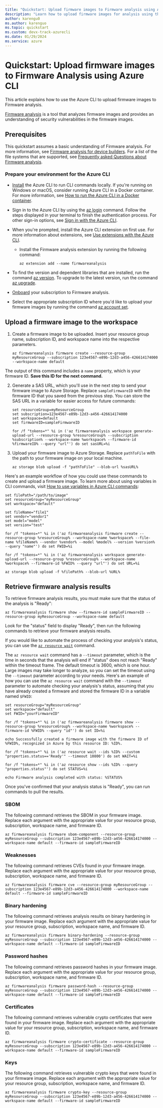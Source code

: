 ```yaml
---
title: "Quickstart: Upload firmware images to Firmware analysis using Azure CLI"
description: "Learn how to upload firmware images for analysis using the Azure command line interface."
author: karengu0
ms.author: karenguo
ms.topic: quickstart
ms.custom: devx-track-azurecli
ms.date: 01/29/2024
ms.service: azure
---
```


# Quickstart: Upload firmware images to Firmware Analysis using Azure CLI

This article explains how to use the Azure CLI to upload firmware images to Firmware analysis.

[Firmware analysis](./overview-firmware-analysis.md) is a tool that analyzes firmware images and provides an understanding of security vulnerabilities in the firmware images. 

## Prerequisites

This quickstart assumes a basic understanding of Firmware analysis. For more information, see [Firmware analysis for device builders](./overview-firmware-analysis.md). For a list of the file systems that are supported, see [Frequently asked Questions about Firmware analysis](./firmware-analysis-faq.md#what-types-of-firmware-images-does-firmware-analysis-support).

### Prepare your environment for the Azure CLI

* [Install](/cli/azure/install-azure-cli) the Azure CLI to run CLI commands locally. If you're running on Windows or macOS, consider running Azure CLI in a Docker container. For more information, see [How to run the Azure CLI in a Docker container](/cli/azure/run-azure-cli-docker).

* Sign in to the Azure CLI by using the [az login](/cli/azure/reference-index?#az-login) command. Follow the steps displayed in your terminal to finish the authentication process. For other sign-in options, see [Sign in with the Azure CLI](/cli/azure/authenticate-azure-cli).

* When you're prompted, install the Azure CLI extension on first use. For more information about extensions, see [Use extensions with the Azure CLI](/cli/azure/azure-cli-extensions-overview).
    * Install the Firmware analysis extension by running the following command:
        ```azurecli
        az extension add --name firmwareanalysis
        ```

* To find the version and dependent libraries that are installed, run the command [az version](/cli/azure/reference-index?#az-version). To upgrade to the latest version, run the command [az upgrade](/cli/azure/reference-index?#az-upgrade).

* [Onboard](./tutorial-analyze-firmware.md#onboard-your-subscription-to-use-firmware-analysis) your subscription to Firmware analysis.

* Select the appropriate subscription ID where you'd like to upload your firmware images by running the command [az account set](/cli/azure/account?#az-account-set).

## Upload a firmware image to the workspace

1. Create a firmware image to be uploaded. Insert your resource group name, subscription ID, and workspace name into the respective parameters.

    ```azurecli
    az firmwareanalysis firmware create --resource-group myResourceGroup --subscription 123e4567-e89b-12d3-a456-426614174000 --workspace-name default
    ```

The output of this command includes a `name` property, which is your firmware ID. **Save this ID for the next command.**

2. Generate a SAS URL, which you'll use in the next step to send your firmware image to Azure Storage. Replace `sampleFirmwareID` with the firmware ID that you saved from the previous step. You can store the SAS URL in a variable for easier access for future commands:

    ```azurecli
    set resourceGroup=myResourceGroup
    set subscription=123e4567-e89b-12d3-a456-426614174000
    set workspace=default
    set firmwareID=sampleFirmwareID

    for /f "tokens=*" %i in ('az firmwareanalysis workspace generate-upload-url --resource-group %resourceGroup% --subscription %subscription% --workspace-name %workspace% --firmware-id %firmwareID% --query "url"') do set sasURL=%i
    ```

3. Upload your firmware image to Azure Storage. Replace `pathToFile` with the path to your firmware image on your local machine.

    ```azurecli
    az storage blob upload -f "pathToFile" --blob-url %sasURL%
    ```

Here's an example workflow of how you could use these commands to create and upload a firmware image. To learn more about using variables in CLI commands, visit [How to use variables in Azure CLI commands](/cli/azure/azure-cli-variables?tabs=bash):

```azurecli
set filePath="/path/to/image"
set resourceGroup="myResourceGroup"
set workspace="default"

set fileName="file1"
set vendor="vendor1"
set model="model"
set version="test"

for /f "tokens=*" %i in ('az firmwareanalysis firmware create --resource-group %resourceGroup% --workspace-name %workspace% --file-name %fileName% --vendor %vendor% --model %model% --version %version% --query "name"') do set FWID=%i

for /f "tokens=*" %i in ('az firmwareanalysis workspace generate-upload-url --resource-group %resourceGroup% --workspace-name %workspace% --firmware-id %FWID% --query "url"') do set URL=%i

az storage blob upload -f %filePath% --blob-url %URL%
```

## Retrieve firmware analysis results

To retrieve firmware analysis results, you must make sure that the status of the analysis is "Ready":

```azurecli
az firmwareanalysis firmware show --firmware-id sampleFirmwareID --resource-group myResourceGroup --workspace-name default
```

Look for the "status" field to display "Ready", then run the following commands to retrieve your firmware analysis results.

If you would like to automate the process of checking your analysis's status, you can use the [`az resource wait`](/cli/azure/resource?#az-resource-wait) command.

The `az resource wait` command has a `--timeout` parameter, which is the time in seconds that the analysis will end if "status" does not reach "Ready" within the timeout frame. The default timeout is 3600, which is one hour. Large images may take longer to analyze, so you can set the timeout using the `--timeout` parameter according to your needs. Here's an example of how you can use the `az resource wait` command with the `--timeout` parameter to automate checking your analysis's status, assuming that you have already created a firmware and stored the firmware ID in a variable named `$FWID`:

```azurecli
set resourceGroup="myResourceGroup"
set workspace="default"
set FWID="yourFirmwareID"

for /f "tokens=*" %i in ('az firmwareanalysis firmware show --resource-group %resourceGroup% --workspace-name %workspace% --firmware-id %FWID% --query "id"') do set ID=%i

echo Successfully created a firmware image with the firmware ID of %FWID%, recognized in Azure by this resource ID: %ID%.

for /f "tokens=*" %i in ('az resource wait --ids %ID% --custom "properties.status=='Ready'" --timeout 10800') do set WAIT=%i

for /f "tokens=*" %i in ('az resource show --ids %ID% --query "properties.status"') do set STATUS=%i

echo Firmware analysis completed with status: %STATUS%
```

Once you've confirmed that your analysis status is "Ready", you can run commands to pull the results.

### SBOM

The following command retrieves the SBOM in your firmware image. Replace each argument with the appropriate value for your resource group, subscription, workspace name, and firmware ID.

```azurecli
az firmwareanalysis firmware sbom-component --resource-group myResourceGroup --subscription 123e4567-e89b-12d3-a456-426614174000 --workspace-name default --firmware-id sampleFirmwareID
```

### Weaknesses

The following command retrieves CVEs found in your firmware image. Replace each argument with the appropriate value for your resource group, subscription, workspace name, and firmware ID.

```azurecli
az firmwareanalysis firmware cve --resource-group myResourceGroup --subscription 123e4567-e89b-12d3-a456-426614174000 --workspace-name default --firmware-id sampleFirmwareID
```

### Binary hardening

The following command retrieves analysis results on binary hardening in your firmware image. Replace each argument with the appropriate value for your resource group, subscription, workspace name, and firmware ID.

```azurecli
az firmwareanalysis firmware binary-hardening --resource-group myResourceGroup --subscription 123e4567-e89b-12d3-a456-426614174000 --workspace-name default --firmware-id sampleFirmwareID
```

### Password hashes

The following command retrieves password hashes in your firmware image. Replace each argument with the appropriate value for your resource group, subscription, workspace name, and firmware ID.

```azurecli
az firmwareanalysis firmware password-hash --resource-group myResourceGroup --subscription 123e4567-e89b-12d3-a456-426614174000 --workspace-name default --firmware-id sampleFirmwareID
```

### Certificates

The following command retrieves vulnerable crypto certificates that were found in your firmware image. Replace each argument with the appropriate value for your resource group, subscription, workspace name, and firmware ID.

```azurecli
az firmwareanalysis firmware crypto-certificate --resource-group myResourceGroup --subscription 123e4567-e89b-12d3-a456-426614174000 --workspace-name default --firmware-id sampleFirmwareID
```

### Keys

The following command retrieves vulnerable crypto keys that were found in your firmware image. Replace each argument with the appropriate value for your resource group, subscription, workspace name, and firmware ID.

```azurecli
az firmwareanalysis firmware crypto-key --resource-group myResourceGroup --subscription 123e4567-e89b-12d3-a456-426614174000 --workspace-name default --firmware-id sampleFirmwareID
```

